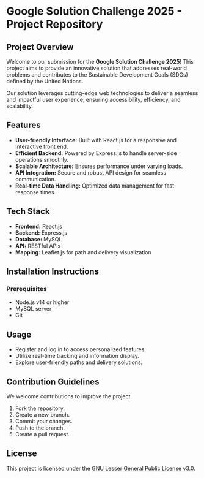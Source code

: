 # Google Solution Challenge 2025 - Project Repository

## Project Overview
Welcome to our submission for the **Google Solution Challenge 2025**! This project aims to provide an innovative solution that addresses real-world problems and contributes to the Sustainable Development Goals (SDGs) defined by the United Nations.

Our solution leverages cutting-edge web technologies to deliver a seamless and impactful user experience, ensuring accessibility, efficiency, and scalability.

## Features
- **User-friendly Interface:** Built with React.js for a responsive and interactive front end.
- **Efficient Backend:** Powered by Express.js to handle server-side operations smoothly.
- **Scalable Architecture:** Ensures performance under varying loads.
- **API Integration:** Secure and robust API design for seamless communication.
- **Real-time Data Handling:** Optimized data management for fast response times.

## Tech Stack
- **Frontend:** React.js
- **Backend:** Express.js
- **Database:** MySQL
- **API:** RESTful APIs
- **Mapping:** Leaflet.js for path and delivery visualization

## Installation Instructions
### Prerequisites
- Node.js v14 or higher
- MySQL server
- Git

## Usage
- Register and log in to access personalized features.
- Utilize real-time tracking and information display.
- Explore user-friendly paths and delivery solutions.

## Contribution Guidelines
We welcome contributions to improve the project.
1. Fork the repository.
2. Create a new branch.
3. Commit your changes.
4. Push to the branch.
5. Create a pull request.

## License
This project is licensed under the [GNU Lesser General Public License v3.0](https://www.gnu.org/licenses/lgpl-3.0.html).

